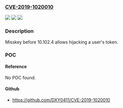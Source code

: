 ### [CVE-2019-1020010](https://cve.mitre.org/cgi-bin/cvename.cgi?name=CVE-2019-1020010)
![](https://img.shields.io/static/v1?label=Product&message=Misskey&color=blue)
![](https://img.shields.io/static/v1?label=Version&message=n%2Fa&color=blue)
![](https://img.shields.io/static/v1?label=Vulnerability&message=hijacking%20a%20user's%20token&color=brighgreen)

### Description

Misskey before 10.102.4 allows hijacking a user's token.

### POC

#### Reference
No POC found.

#### Github
- https://github.com/DXY0411/CVE-2019-1020010


